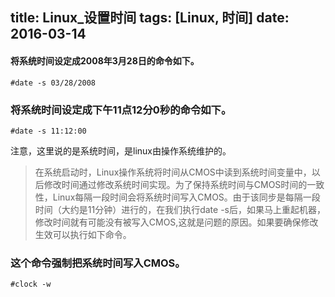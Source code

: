 title: Linux_设置时间
tags: [Linux, 时间]
date: 2016-03-14
---

#### 将系统时间设定成2008年3月28日的命令如下。 
	#date -s 03/28/2008 
### 将系统时间设定成下午11点12分0秒的命令如下。 
	#date -s 11:12:00 

注意，这里说的是系统时间，是linux由操作系统维护的。 
　　 

> 在系统启动时，Linux操作系统将时间从CMOS中读到系统时间变量中，以后修改时间通过修改系统时间实现。为了保持系统时间与CMOS时间的一致性，Linux每隔一段时间会将系统时间写入CMOS。由于该同步是每隔一段时间（大约是11分钟）进行的，在我们执行date -s后，如果马上重起机器，修改时间就有可能没有被写入CMOS,这就是问题的原因。如果要确保修改生效可以执行如下命令。 


### 这个命令强制把系统时间写入CMOS。 
	#clock -w 
 

